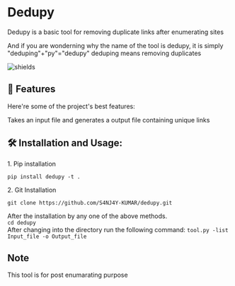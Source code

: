 <h1 align="left" id="title">Dedupy</h1>

<p id="description">Dedupy is a basic tool for removing duplicate links after enumerating sites</p>
<p>And if you are wonderning why the name of the tool is dedupy, it is simply "deduping"+"py"="dedupy" deduping means removing duplicates</p>
<p align="left"><img src="https://img.shields.io/badge/Profile_Views-0-green" alt="shields"></p>

  
<h2>🧐 Features</h2>

Here're some of the project's best features:

Takes an input file and generates a output file containing unique links
<br>

<h2>🛠️ Installation and Usage:</h2>

<p>1. Pip installation</p>

```
pip install dedupy -t .
```

<p>2. Git Installation</p>

```
git clone https://github.com/S4NJ4Y-KUMAR/dedupy.git
```
<p1> After the installation by any one of the above methods.
<br>
``` cd dedupy ```
<br>
After changing into the directory run the following command:
``` tool.py -list Input_file -o Output_file ```
<h2>Note</h2>
<p1>This tool is for post enumarating purpose </p1>

